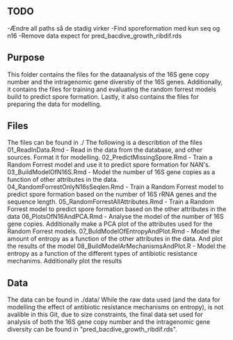## TODO
-Ændre all paths så de stadig virker
-Find sporeformation med kun seq og n16
-Remove data expect for pred_bacdive_growth_ribdif.rds

## Purpose
This folder contains the files for the dataanalysis of the 16S gene copy number and the intragenomic gene diverstiy of the 16S genes. Additionally, it contains the files for training and evaluating the random forrest models build to predict spore formation.
Lastly, it also contains the files for preparing the data for modelling.

## Files
The files can be found in ./
The following is a describtion of the files
01_ReadInData.Rmd                       -   Read in the data from the database, and other sources. Format it for modelling.
02_PredictMissingSpore.Rmd              -   Train a Random Forrest model and use it to predict spore formation for NAN's.
03_BuildModelOfN16S.Rmd                 -   Model the number of 16S gene copies as a function of other attributes in the data.
04_RandomForrestOnlyN16sSeqlen.Rmd      -   Train a Random Forrest model to predict spore formation based on the number of 16S rRNA genes and the sequence length.
05_RandomForrestAllAttributes.Rmd       -   Train a Random Forrest model to predict spore formation based on the other attributes in the data
06_PlotsOfN16AndPCA.Rmd                 -   Analyse the model of the number of 16S gene copies. Additionally make a PCA plot of the attributes used for the Random Forrest models.
07_BuldModelOfEntropyAndPlot.Rmd        -   Model the amount of entropy as a function of the other attributes in the data. And plot the results of the model
08_BuildModelArMechanismsAndPlot.R      -   Model the entropy as a function of the different types of antibiotic resistance mechanims. Additionally plot the results

## Data
The data can be found in ./data/
While the raw data used (and the data for modelling the effect of antibiotic resistance mechanisms on entropy), is not avalible in this Git, due to size constraints, the final data set used for analysis of both the 16S gene copy number and the intragenomic gene diversity can be found in "pred_bacdive_growth_ribdif.rds". 

